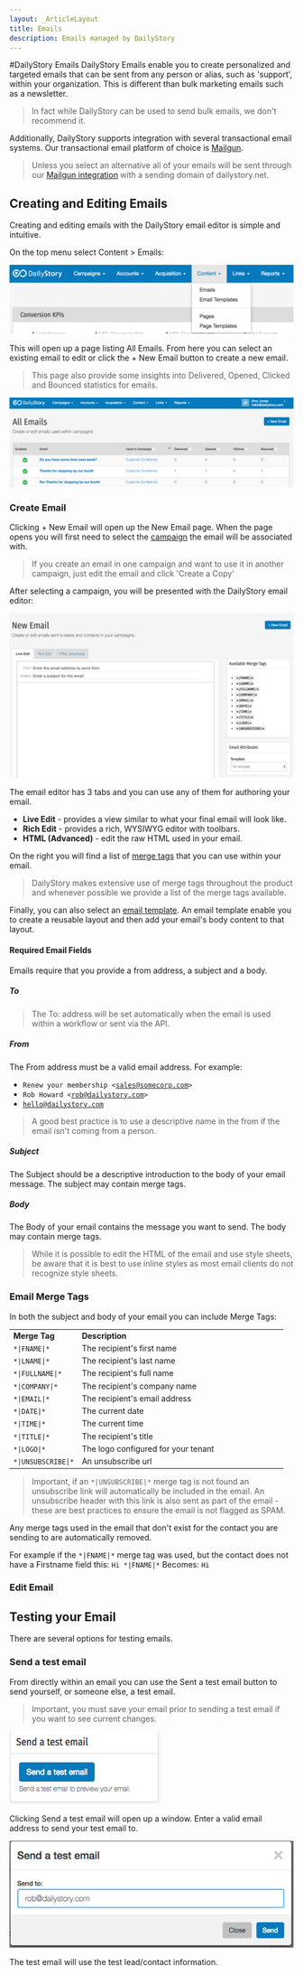 ```yaml
---
layout: _ArticleLayout
title: Emails
description: Emails managed by DailyStory
---
```

#DailyStory Emails
DailyStory Emails enable you to create personalized and targeted emails that can be sent from any person or alias, such as 'support', within your organization. This is different than bulk marketing emails such as a newsletter.

> In fact while DailyStory can be used to send bulk emails, we don't recommend it.

Additionally, DailyStory supports integration with several transactional email systems. Our transactional email platform of choice is [Mailgun](https://www.mailgun.com). 

> Unless you select an alternative all of your emails will be sent through our [Mailgun integration](/integrations/mailgun) with a sending domain of dailystory.net.

## Creating and Editing Emails
Creating and editing emails with the DailyStory email editor is simple and intuitive.

On the top menu select Content > Emails:

![Emails Menu](/articles/features/emails-01.png "Email Menu")

This will open up a page listing All Emails. From here you can select an existing email to edit or click the + New Email button to create a new email.

> This page also provide some insights into Delivered, Opened, Clicked and Bounced statistics for emails.

![All Emails](/articles/features/emails-02.png "All Emails")

### Create Email
Clicking + New Email will open up the New Email page. When the page opens you will first need to select the [campaign](/campaigns) the email will be associated with.

> If you create an email in one campaign and want to use it in another campaign, just edit the email and click 'Create a Copy'

After selecting a campaign, you will be presented with the DailyStory email editor:

![New Email](/articles/features/emails-03.png "All Email")

The email editor has 3 tabs and you can use any of them for authoring your email.

* **Live Edit** - provides a view similar to what your final email will look like.
* **Rich Edit** - provides a rich, WYSIWYG editor with toolbars.
* **HTML (Advanced)** - edit the raw HTML used in your email.

On the right you will find a list of [merge tags](/reference#merge-tag) that you can use within your email. 

> DailyStory makes extensive use of merge tags throughout the product and whenever possible we provide a list of the merge tags available.  

Finally, you can also select an [email template](/features/email-templates). An email template enable you to create a reusable layout and then add your email's body content to that layout.

#### Required Email Fields
Emails require that you provide a from address, a subject and a body.
##### To
> The To: address will be set automatically when the email is used within a workflow or sent via the API.
##### From
The From address must be a valid email address. For example:

* <code>Renew your membership &lt;sales@somecorp.com&gt;</code>
* <code>Rob Howard &lt;rob@dailystory.com&gt;</code>
* <code>hello@dailystory.com</code>

> A good best practice is to use a descriptive name in the from if the email isn't coming from a person.
##### Subject
The Subject should be a descriptive introduction to the body of your email message. The subject may contain merge tags.
##### Body
The Body of your email contains the message you want to send. The body may contain merge tags.

> While it is possible to edit the HTML of the email and use style sheets, be aware that it is best to use inline styles as most email clients do not recognize style sheets.

### Email Merge Tags
In both the subject and body of your email you can include Merge Tags:
<table class="table">
<tbody>
<tr>
<td><strong>Merge Tag</strong></td>
<td><strong>Description</strong></td>
</tr>
<tr>
<td width="25%" nowrap><code>*|FNAME|*</code></td>
<td>The recipient's first name</td>
</tr>
<tr>
<td width="25%" nowrap><code>*|LNAME|*</code></td>
<td>The recipient's last name</td>
</tr>
<tr>
<td width="25%" nowrap><code>*|FULLNAME|*</code></td>
<td>The recipient's full name</td>
</tr>
<tr>
<td width="25%" nowrap><code>*|COMPANY|*</code></td>
<td>The recipient's company name</td>
</tr>
<tr>
<td width="25%" nowrap><code>*|EMAIL|*</code></td>
<td>The recipient's email address</td>
</tr>
<tr>
<td width="25%" nowrap><code>*|DATE|*</code></td>
<td>The current date</td>
</tr>
<tr>
<td width="25%" nowrap><code>*|TIME|*</code></td>
<td>The current time</td>
</tr>
<tr>
<td width="25%" nowrap><code>*|TITLE|*</code></td>
<td>The recipient's title</td>
</tr>
<tr>
<td width="25%" nowrap><code>*|LOGO|*</code></td>
<td>The logo configured for your tenant</td>
</tr>
<tr>
<td width="25%" nowrap><code>*|UNSUBSCRIBE|*</code></td>
<td>An unsubscribe url</td>
</tr>
</tbody>
</table>

> Important, if an <code>\*|UNSUBSCRIBE|\*</code> merge tag is not found an unsubscribe link will automatically be included in the email. An unsubscribe header with this link is also sent as part of the email - these are best practices to ensure the email is not flagged as SPAM.

Any merge tags used in the email that don't exist for the contact you are sending to are automatically removed.

For example if the <code>\*|FNAME|\*</code> merge tag was used, but the contact does not have a Firstname field this:	 <code>Hi \*|FNAME|\*</code> Becomes: <code>Hi</code>

### Edit Email
	
## Testing your Email
There are several options for testing emails.

### Send a test email
From directly within an email you can use the Sent a test email button to send yourself, or someone else, a test email.

> Important, you must save your email prior to sending a test email if you want to see current changes.

![Send test email](/articles/features/emails-04.png "Send test email")

Clicking Send a test email will open up a window. Enter a valid email address to send your test email to.

![Test email recipient](/articles/features/emails-05.png "Test email recipient")

The test email will use the test lead/contact information.

